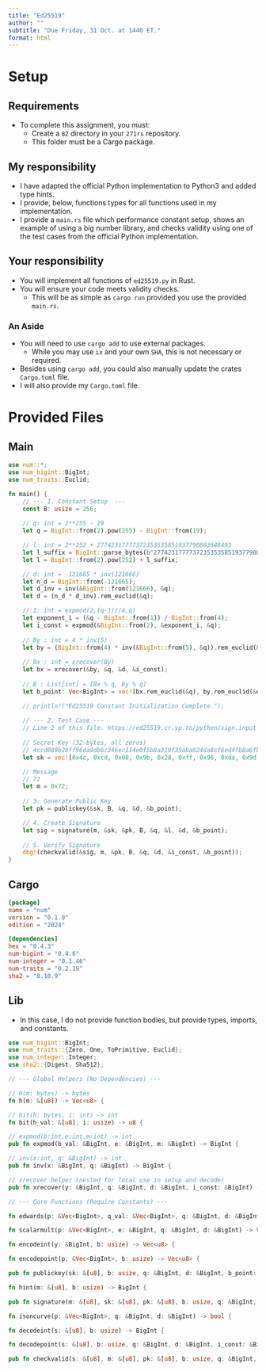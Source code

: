 ```yaml
---
title: "Ed25519"
author: ""
subtitle: "Due Friday, 31 Oct. at 1440 ET."
format: html
---
```


# Setup

## Requirements

- To complete this assignment, you must:
    - Create a `82` directory in your `271rs` repository.
    - This folder must be a Cargo package.

## My responsibility

- I have adapted the official Python implementation to Python3 and added type hints.
- I provide, below, functions types for all functions used in my implementation.
- I provide a `main.rs` file which performance constant setup, shows an example of using a big number library, and checks validity using one of the test cases from the official Python implementation.

## Your responsibility

- You will implement all functions of `ed25519.py` in Rust.
- You will ensure your code meets validity checks.
    - This will be as simple as `cargo run` provided you use the provided `main.rs`.
    
### An Aside

- You will need to use `cargo add` to use external packages.
    - While you may use `ix` and your own `SHA`, this is not necessary or required.
- Besides using `cargo add`, you could also manually update the crates `Cargo.toml` file.
- I will also provide my `Cargo.toml` file.

# Provided Files

## Main

```{.rs filename="src/main.rs"}
use num::*;
use num_bigint::BigInt;
use num_traits::Euclid;

fn main() {
    // --- 1. Constant Setup  ---
    const B: usize = 256;
    
    // q: int = 2**255 - 19
    let q = BigInt::from(2).pow(255) - BigInt::from(19);

    // l: int = 2**252 + 27742317777372353535851937790883648493
    let l_suffix = BigInt::parse_bytes(b"27742317777372353535851937790883648493", 10).unwrap();
    let l = BigInt::from(2).pow(252) + l_suffix;

    // d: int = -121665 * inv(121666)
    let n_d = BigInt::from(-121665);
    let d_inv = inv(&BigInt::from(121666), &q);
    let d = (n_d * d_inv).rem_euclid(&q);

    // I: int = expmod(2,(q-1)//4,q)
    let exponent_i = (&q - BigInt::from(1)) / BigInt::from(4);
    let i_const = expmod(&BigInt::from(2), &exponent_i, &q);
    
    // By : int = 4 * inv(5)
    let by = (BigInt::from(4) * inv(&BigInt::from(5), &q)).rem_euclid(&q);
    
    // Bx : int = xrecover(By)
    let bx = xrecover(&by, &q, &d, &i_const);
    
    // B : List[int] = [Bx % q, By % q]
    let b_point: Vec<BigInt> = vec![bx.rem_euclid(&q), by.rem_euclid(&q)];

    // println!("Ed25519 Constant Initialization Complete.");
    
    // --- 2. Test Case ---
    // Line 2 of this file. https://ed25519.cr.yp.to/python/sign.input
    
    // Secret Key (32-bytes, all zeros)
    // 4ccd089b28ff96da9db6c346ec114e0f5b8a319f35aba624da8cf6ed4fb8a6fb3d4017c3e843895a92b70aa74d1b7ebc9c982ccf2ec4968cc0cd55f12af4660c
    let sk = vec![0x4c, 0xcd, 0x08, 0x9b, 0x28, 0xff, 0x96, 0xda, 0x9d, 0xb6, 0xc3, 0x46, 0xec, 0x11, 0x4e, 0x0f, 0x5b, 0x8a, 0x31, 0x9f, 0x35, 0xab, 0xa6, 0x24, 0xda, 0x8c, 0xf6, 0xed, 0x4f, 0xb8, 0xa6, 0xfb, 0x3d, 0x40, 0x17, 0xc3, 0xe8, 0x43, 0x89, 0x5a, 0x92, 0xb7, 0x0a, 0xa7, 0x4d, 0x1b, 0x7e, 0xbc, 0x9c, 0x98, 0x2c, 0xcf, 0x2e, 0xc4, 0x96, 0x8c, 0xc0, 0xcd, 0x55, 0xf1, 0x2a, 0xf4, 0x66, 0x0c];

    // Message
    // 72
    let m = 0x72;
    
    // 3. Generate Public Key
    let pk = publickey(&sk, B, &q, &d, &b_point);

    // 4. Create Signature
    let sig = signature(m, &sk, &pk, B, &q, &l, &d, &b_point);
    
    // 5. Verify Signature
    dbg!(checkvalid(&sig, m, &pk, B, &q, &d, &i_const, &b_point));
}
```

## Cargo

```{.toml filename="Cargo.toml"}
[package]
name = "num"
version = "0.1.0"
edition = "2024"

[dependencies]
hex = "0.4.3"
num-bigint = "0.4.6"
num-integer = "0.1.46"
num-traits = "0.2.19"
sha2 = "0.10.9"
```

## Lib

- In this case, I do not provide function bodies, but provide types, imports, and constants.

```{.rs filename="src/lib.rs"}
use num_bigint::BigInt;
use num_traits::{Zero, One, ToPrimitive, Euclid};
use num_integer::Integer;
use sha2::{Digest, Sha512};

// --- Global Helpers (No Dependencies) ---

// H(m: bytes) -> bytes
fn h(m: &[u8]) -> Vec<u8> {

// bit(h: bytes, i: int) -> int
fn bit(h_val: &[u8], i: usize) -> u8 {

// expmod(b:int,e:int,m:int) -> int
pub fn expmod(b_val: &BigInt, e: &BigInt, m: &BigInt) -> BigInt {

// inv(x:int, q: &BigInt) -> int
pub fn inv(x: &BigInt, q: &BigInt) -> BigInt {

// xrecover helper (nested for local use in setup and decode)
pub fn xrecover(y: &BigInt, q: &BigInt, d: &BigInt, i_const: &BigInt) -> BigInt {

// --- Core Functions (Require Constants) ---

fn edwards(p: &Vec<BigInt>, q_val: &Vec<BigInt>, q: &BigInt, d: &BigInt) -> Vec<BigInt> {

fn scalarmult(p: &Vec<BigInt>, e: &BigInt, q: &BigInt, d: &BigInt) -> Vec<BigInt> {

fn encodeint(y: &BigInt, b: usize) -> Vec<u8> {

fn encodepoint(p: &Vec<BigInt>, b: usize) -> Vec<u8> {

pub fn publickey(sk: &[u8], b: usize, q: &BigInt, d: &BigInt, b_point: &Vec<BigInt>) -> Vec<u8> {

fn hint(m: &[u8], b: usize) -> BigInt {

pub fn signature(m: &[u8], sk: &[u8], pk: &[u8], b: usize, q: &BigInt, l: &BigInt, d: &BigInt, b_point: &Vec<BigInt>) -> Vec<u8> {

fn isoncurve(p: &Vec<BigInt>, q: &BigInt, d: &BigInt) -> bool {

fn decodeint(s: &[u8], b: usize) -> BigInt {

fn decodepoint(s: &[u8], b: usize, q: &BigInt, d: &BigInt, i_const: &BigInt) -> Result<Point, &'static str> {

pub fn checkvalid(s: &[u8], m: &[u8], pk: &[u8], b: usize, q: &BigInt, d: &BigInt, i_const: &BigInt, b_point: &Vec<BigInt>) -> bool {
```